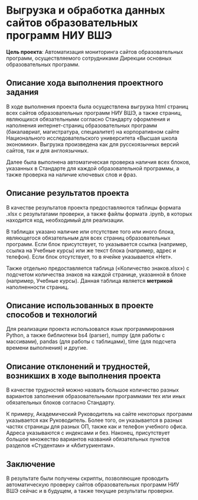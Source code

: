# Выгрузка и обработка данных сайтов образовательных программ НИУ ВШЭ

**Цель проекта**: Автоматизация мониторинга сайтов образовательных программ, осуществляемого сотрудниками Дирекции основных образовательных программ.

## Описание хода выполнения проектного задания
В ходе выполнения проекта была осуществлена выгрузка html страниц всех сайтов образовательных программ НИУ ВШЭ, а также страниц, являющихся обязательными согласно Стандарту оформления и наполнения интернет-страниц образовательных программ (бакалавриат, магистратура, специалитет) на корпоративном сайте Национального исследовательского университета «Высшая школа экономики». Выгрузка произведена как для русскоязычных версий сайтов, так и для англоязычных.  

Далее была выполнена автоматическая проверка наличия всех блоков, указанных в Стандарте для каждой образовательной программы, а также проверка на наличие ключевых слов и фраз.

## Описание результатов проекта
В качестве результатов проекта предоставляются таблицы формата .xlsx с результатами проверки, а также файлы формата .ipynb, в которых находится код, необходимый для реализации.  

В таблицах указано наличие или отсутствие того или иного блока, являющегося обязательным для всех страниц образовательных программ. Если блок присутствует, то указывается ссылка (например, ссылка на Учебные курсы) или же текст блока (например, адрес и телефон). Если блок отсутствует, то в ячейке указывается «Нет».

Также отдельно предоставляется таблица («Количество знаков.xlsx») с подсчетом количества знаков на каждой странице, указанной в блоке (например, Учебные курсы). Данная таблица является **метрикой** наполненности страниц.

## Описание использованных в проекте способов и технологий
Для реализации проекта использовался язык программирования Python, а также библиотеки bs4 (parser), numpy (для работы с массивами), pandas (для работы с таблицами), time (для подсчета времени выполнения) и другие.

## Описание отклонений и трудностей, возникших в ходе выполнения проекта
В качестве трудностей можно назвать большое количество разных вариантов заполнения образовательными программами тех или иных обязательных блоков согласно Стандарту.  

К примеру, Академический Руководитель на сайте некоторых программ указывается как Руководитель. Более того, он указывается в разных частях страницы для разных ОП, также как и телефон учебного офиса. Адреса указываются с индексами и без. Наконец, присутствует большое множество вариантов названий обязательных пунктов разделов «Студентам» и «Абитуриентам».

## Заключение
В результате были получены скрипты, позволяющие проводить автоматическую проверку сайтов образовательных программ НИУ ВШЭ сейчас и в будущем, а также текущие результаты проверки.

